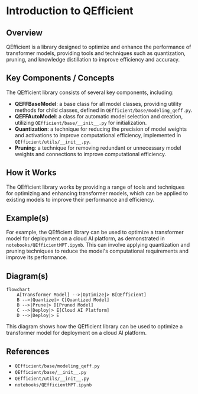 # Introduction to QEfficient
## Overview
QEfficient is a library designed to optimize and enhance the performance of transformer models, providing tools and techniques such as quantization, pruning, and knowledge distillation to improve efficiency and accuracy.

## Key Components / Concepts
The QEfficient library consists of several key components, including:
* **QEFFBaseModel**: a base class for all model classes, providing utility methods for child classes, defined in `QEfficient/base/modeling_qeff.py`.
* **QEFFAutoModel**: a class for automatic model selection and creation, utilizing `QEfficient/base/__init__.py` for initialization.
* **Quantization**: a technique for reducing the precision of model weights and activations to improve computational efficiency, implemented in `QEfficient/utils/__init__.py`.
* **Pruning**: a technique for removing redundant or unnecessary model weights and connections to improve computational efficiency.

## How it Works
The QEfficient library works by providing a range of tools and techniques for optimizing and enhancing transformer models, which can be applied to existing models to improve their performance and efficiency.

## Example(s)
For example, the QEfficient library can be used to optimize a transformer model for deployment on a cloud AI platform, as demonstrated in `notebooks/QEfficientMPT.ipynb`. This can involve applying quantization and pruning techniques to reduce the model's computational requirements and improve its performance.

## Diagram(s)
```mermaid
flowchart
    A[Transformer Model] -->|Optimize|> B[QEfficient]
    B -->|Quantize|> C[Quantized Model]
    B -->|Prune|> D[Pruned Model]
    C -->|Deploy|> E[Cloud AI Platform]
    D -->|Deploy|> E
```
This diagram shows how the QEfficient library can be used to optimize a transformer model for deployment on a cloud AI platform.

## References
* `QEfficient/base/modeling_qeff.py`
* `QEfficient/base/__init__.py`
* `QEfficient/utils/__init__.py`
* `notebooks/QEfficientMPT.ipynb`